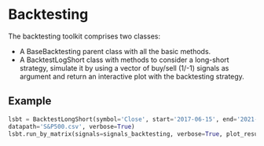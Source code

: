 # Backtesting
The backtesting toolkit comprises two classes:
* A BaseBacktesting parent class with all the basic methods.
* A BacktestLogShort class with methods to consider a long-short strategy, simulate it by using a vector of buy/sell (1/-1) signals as argument and return an interactive plot with the backtesting strategy.
## Example
```python
lsbt = BacktestLongShort(symbol='Close', start='2017-06-15', end='2021-06-14', amount=10000,
datapath='S&P500.csv', verbose=True)
lsbt.run_by_matrix(signals=signals_backtesting, verbose=True, plot_result=True)
```
